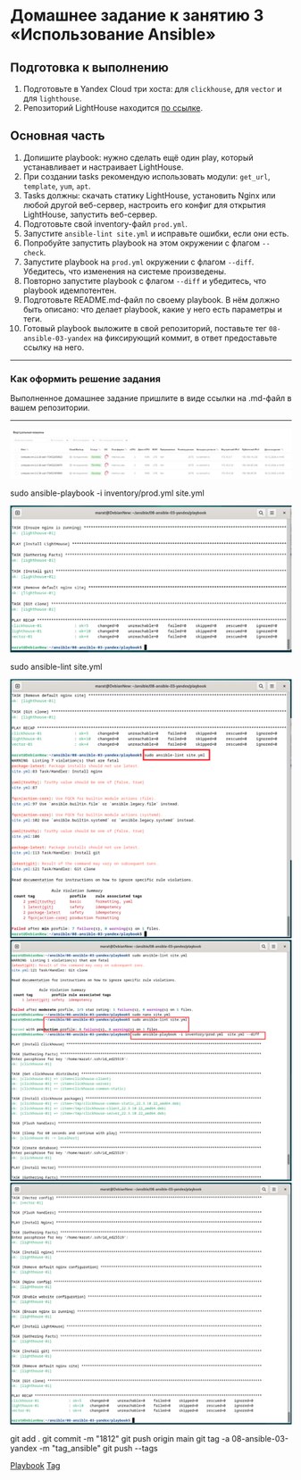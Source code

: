 # Домашнее задание к занятию 3 «Использование Ansible»

## Подготовка к выполнению

1. Подготовьте в Yandex Cloud три хоста: для `clickhouse`, для `vector` и для `lighthouse`.
2. Репозиторий LightHouse находится [по ссылке](https://github.com/VKCOM/lighthouse).

## Основная часть

1. Допишите playbook: нужно сделать ещё один play, который устанавливает и настраивает LightHouse.
2. При создании tasks рекомендую использовать модули: `get_url`, `template`, `yum`, `apt`.
3. Tasks должны: скачать статику LightHouse, установить Nginx или любой другой веб-сервер, настроить его конфиг для открытия LightHouse, запустить веб-сервер.
4. Подготовьте свой inventory-файл `prod.yml`.
5. Запустите `ansible-lint site.yml` и исправьте ошибки, если они есть.
6. Попробуйте запустить playbook на этом окружении с флагом `--check`.
7. Запустите playbook на `prod.yml` окружении с флагом `--diff`. Убедитесь, что изменения на системе произведены.
8. Повторно запустите playbook с флагом `--diff` и убедитесь, что playbook идемпотентен.
9. Подготовьте README.md-файл по своему playbook. В нём должно быть описано: что делает playbook, какие у него есть параметры и теги.
10. Готовый playbook выложите в свой репозиторий, поставьте тег `08-ansible-03-yandex` на фиксирующий коммит, в ответ предоставьте ссылку на него.

---

### Как оформить решение задания

Выполненное домашнее задание пришлите в виде ссылки на .md-файл в вашем репозитории.

---




![alt text](https://github.com/MaratKN/08-ansible-03-yandex/blob/main/1.png)

sudo ansible-playbook -i inventory/prod.yml  site.yml 

![alt text](https://github.com/MaratKN/08-ansible-03-yandex/blob/main/2.png)

sudo ansible-lint site.yml

![alt text](https://github.com/MaratKN/08-ansible-03-yandex/blob/main/3.png)
![alt text](https://github.com/MaratKN/08-ansible-03-yandex/blob/main/4.png)
![alt text](https://github.com/MaratKN/08-ansible-03-yandex/blob/main/5.png)

git add .
git commit -m "1812"
git push origin main
git tag -a 08-ansible-03-yandex -m "tag_ansible"
git push --tags

[Playbook](https://github.com/MaratKN/08-ansible-03-yandex/tree/main/playbook)
[Tag](https://github.com/MaratKN/08-ansible-03-yandex/releases/tag/08-ansible-03-yandex)



